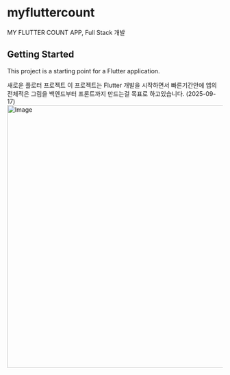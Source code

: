 # myfluttercount

MY FLUTTER COUNT APP, Full Stack 개발

## Getting Started

This project is a starting point for a Flutter application.

새로운 플로터 프로젝트
이 프로젝트는 Flutter 개발을 시작하면서 빠른기간안에 앱의 전체적은 그림을 백엔드부터 프론트까지 만드는걸 목표로 하고있습니다. (2025-09-17)
<img width="1094" height="613" alt="Image" src="https://github.com/user-attachments/assets/d1070a01-0ff9-4ff0-a413-d13d8dcd1150" />
